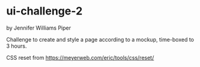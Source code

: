 # ui-challenge-2

by Jennifer Williams Piper

Challenge to create and style a page according to a mockup, time-boxed to 3 hours.

CSS reset from https://meyerweb.com/eric/tools/css/reset/ 